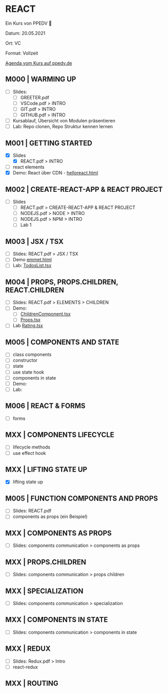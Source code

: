 # REACT

Ein Kurs von PPEDV :rocket:

Datum: 20.05.2021

Ort: VC

Format: Vollzeit

[Agenda vom Kurs auf ppedv.de](https://ppedv.de/schulung/kurse/ReactJsReduxJavaScriptJSXGrundlagenSeminarTrainingWorkshop.aspx)

## M000 | WARMING UP

- [ ] Slides:
  - [ ] GREETER.pdf
  - [ ] VSCode.pdf > INTRO
  - [ ] GIT.pdf > INTRO
  - [ ] GITHUB.pdf > INTRO
- [ ] Kursablauf, Übersicht von Modulen präsentieren
- [ ] Lab: Repo clonen, Repo Struktur kennen lernen

## M001 | GETTING STARTED

- [x] Slides
  - [x] REACT.pdf > INTRO
- [ ] react elements
- [x] Demo: React über CDN - [helloreact.html](TRAINER\m001-intro.html)

## M002 | CREATE-REACT-APP & REACT PROJECT

- [ ] Slides
  - [ ] REACT.pdf > CREATE-REACT-APP & REACT PROJECT
  - [ ] NODEJS.pdf > NODE > INTRO
  - [ ] NODEJS.pdf > NPM > INTRO
  - [ ] Lab 1

## M003 | JSX / TSX

- [ ] Slides: REACT.pdf > JSX / TSX
- [ ] Demo [emmet.html](TRAINER\emmet.html)
- [ ] Lab: [TodosList.tsx](TRAINER\my-app\src\TodosList.tsx)

## M004 | PROPS, PROPS.CHILDREN, REACT.CHILDREN

- [ ] Slides: REACT.pdf > ELEMENTS > CHILDREN
- [ ] Demo:
  - [ ] [ChildrenComponent.tsx](TRAINER\my-app\src\ChildrenComponent.tsx)
  - [ ] [Props.tsx](TRAINER\my-app\src\Props.tsx)
- [ ] Lab [Rating.tsx](TRAINER\my-app\src\Rating.tsx)

## M005 | COMPONENTS AND STATE

- [ ] class components
- [ ] constructor
- [ ] state
- [ ] use state hook
- [ ] components in state
- [ ] Demo:
- [ ] Lab:

## M006 | REACT & FORMS

- [ ] forms

## MXX | COMPONENTS LIFECYCLE

- [ ] lifecycle methods
- [ ] use effect hook

## MXX | LIFTING STATE UP

- [x] lifting state up

## M005 | FUNCTION COMPONENTS AND PROPS

- [ ] Slides: REACT.pdf
- [ ] components as props (ein Beispiel)

## MXX | COMPONENTS AS PROPS

- [ ] Slides: components communication > components as props

## MXX | PROPS.CHILDREN

- [ ] Slides: components communication > props children

## MXX | SPECIALIZATION

- [ ] Slides: components communication > specialization

## MXX | COMPONENTS IN STATE

- [ ] Slides: components communication > components in state

## MXX | REDUX

- [ ] Slides: Redux.pdf > Intro
- [ ] react-redux

## MXX | ROUTING

<!-- 
## MXX | SSR

- [ ] ssr vs csr
- [ ] react & ssr

-->
